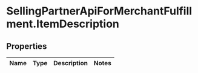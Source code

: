 # SellingPartnerApiForMerchantFulfillment.ItemDescription

## Properties
Name | Type | Description | Notes
------------ | ------------- | ------------- | -------------

